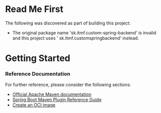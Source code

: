 # Read Me First

The following was discovered as part of building this project:

* The original package name 'sk.itmf.custom-spring-backend' is invalid and this project uses '
  sk.itmf.customspringbackend' instead.

# Getting Started

### Reference Documentation

For further reference, please consider the following sections:

* [Official Apache Maven documentation](https://maven.apache.org/guides/index.html)
* [Spring Boot Maven Plugin Reference Guide](https://docs.spring.io/spring-boot/docs/3.2.3/maven-plugin/reference/html/)
* [Create an OCI image](https://docs.spring.io/spring-boot/docs/3.2.3/maven-plugin/reference/html/#build-image)

